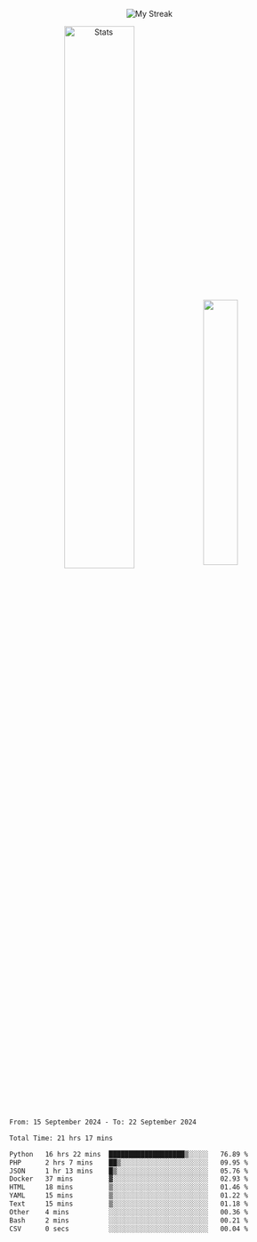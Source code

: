 <p align="center">
<picture>
  <source media="(prefers-color-scheme: dark)" srcset="http://github-readme-streak-stats.herokuapp.com?user=semolik&theme=dark&hide_border=true&background=DD272700">
  <img alt="My Streak" src="http://github-readme-streak-stats.herokuapp.com?user=semolik&hide_border=true">
</picture>
</p>
<div align="center">
  <picture>
    <source media="(prefers-color-scheme: dark)" srcset="https://github-readme-stats.vercel.app/api?username=semolik&show_icons=true&bg_color=DD272700&hide_border=true&theme=dark">
        <img alt="Stats" src="https://github-readme-stats.vercel.app/api?username=semolik&show_icons=true&bg_color=DD272700&hide_border=true" width="50%" >
  </picture>
  <sup>
  <picture>
  <source media="(prefers-color-scheme: dark)" srcset="https://github-readme-stats.vercel.app/api/top-langs/?username=semolik&layout=compact&hide_border=true&bg_color=DD272700&theme=dark">
  <img src="https://github-readme-stats.vercel.app/api/top-langs/?username=semolik&layout=compact&hide_border=true" width="35%" />
  </picture>
  </sup>
</div>
<!--START_SECTION:waka-->

```txt
From: 15 September 2024 - To: 22 September 2024

Total Time: 21 hrs 17 mins

Python   16 hrs 22 mins  ███████████████████▒░░░░░   76.89 %
PHP      2 hrs 7 mins    ██▒░░░░░░░░░░░░░░░░░░░░░░   09.95 %
JSON     1 hr 13 mins    █▒░░░░░░░░░░░░░░░░░░░░░░░   05.76 %
Docker   37 mins         ▓░░░░░░░░░░░░░░░░░░░░░░░░   02.93 %
HTML     18 mins         ▒░░░░░░░░░░░░░░░░░░░░░░░░   01.46 %
YAML     15 mins         ▒░░░░░░░░░░░░░░░░░░░░░░░░   01.22 %
Text     15 mins         ▒░░░░░░░░░░░░░░░░░░░░░░░░   01.18 %
Other    4 mins          ░░░░░░░░░░░░░░░░░░░░░░░░░   00.36 %
Bash     2 mins          ░░░░░░░░░░░░░░░░░░░░░░░░░   00.21 %
CSV      0 secs          ░░░░░░░░░░░░░░░░░░░░░░░░░   00.04 %
```

<!--END_SECTION:waka-->

